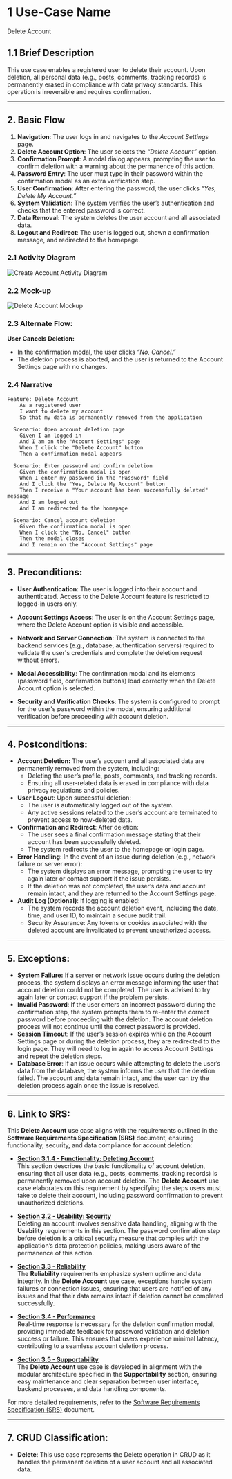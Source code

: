 # 1 Use-Case Name
Delete Account

## 1.1 Brief Description

This use case enables a registered user to delete their account. Upon deletion, all personal data (e.g., posts, comments, 
tracking records) is permanently erased in compliance with data privacy standards. This operation is irreversible and 
requires confirmation.

---

## 2. Basic Flow

1. **Navigation**: The user logs in and navigates to the _Account Settings_ page.
2. **Delete Account Option**: The user selects the _“Delete Account”_ option.
3. **Confirmation Prompt**: A modal dialog appears, prompting the user to confirm deletion with a warning about the 
permanence of this action.
4. **Password Entry**: The user must type in their password within the confirmation modal as an extra verification step.
5. **User Confirmation**: After entering the password, the user clicks _“Yes, Delete My Account.”_
6. **System Validation**: The system verifies the user’s authentication and checks that the entered password is correct.
7. **Data Removal**: The system deletes the user account and all associated data.
8. **Logout and Redirect**: The user is logged out, shown a confirmation message, and redirected to the homepage.

### 2.1 Activity Diagram
![Create Account Activity Diagram](docs/UCDeleteAccount.drawio.svg)

### 2.2 Mock-up
![Delete Account Mockup](Assets/DeletingAccount.png)

### 2.3 Alternate Flow:

**User Cancels Deletion:**
* In the confirmation modal, the user clicks _“No, Cancel.”_
* The deletion process is aborted, and the user is returned to the Account Settings page with no changes.

### 2.4 Narrative
```gherkin
Feature: Delete Account
    As a registered user
    I want to delete my account
    So that my data is permanently removed from the application
  
  Scenario: Open account deletion page
    Given I am logged in
    And I am on the "Account Settings" page
    When I click the "Delete Account" button
    Then a confirmation modal appears

  Scenario: Enter password and confirm deletion
    Given the confirmation modal is open
    When I enter my password in the "Password" field
    And I click the "Yes, Delete My Account" button
    Then I receive a "Your account has been successfully deleted" message
    And I am logged out
    And I am redirected to the homepage

  Scenario: Cancel account deletion
    Given the confirmation modal is open
    When I click the "No, Cancel" button
    Then the modal closes
    And I remain on the "Account Settings" page
```

---

## 3. Preconditions:

* **User Authentication**: The user is logged into their account and authenticated. Access to the Delete Account feature 
is restricted to logged-in users only.

* **Account Settings Access**: The user is on the Account Settings page, where the Delete Account option is visible and accessible.

* **Network and Server Connection**: The system is connected to the backend services (e.g., database, authentication servers) 
required to validate the user's credentials and complete the deletion request without errors.

* **Modal Accessibility**: The confirmation modal and its elements (password field, confirmation buttons) load correctly 
when the Delete Account option is selected.

* **Security and Verification Checks**: The system is configured to prompt for the user's password within the modal, ensuring 
additional verification before proceeding with account deletion.

---

## 4. Postconditions:

* **Account Deletion:** The user’s account and all associated data are permanently removed from the system, including:
  * Deleting the user’s profile, posts, comments, and tracking records.
  * Ensuring all user-related data is erased in compliance with data privacy regulations and policies.
* **User Logout**: Upon successful deletion:
  * The user is automatically logged out of the system.
  * Any active sessions related to the user’s account are terminated to prevent access to now-deleted data.
* **Confirmation and Redirect**: After deletion:
  * The user sees a final confirmation message stating that their account has been successfully deleted.
  * The system redirects the user to the homepage or login page.
* **Error Handling**: In the event of an issue during deletion (e.g., network failure or server error):
  * The system displays an error message, prompting the user to try again later or contact support if the issue persists.
  * If the deletion was not completed, the user’s data and account remain intact, and they are returned to the Account Settings page.
* **Audit Log (Optional)**: If logging is enabled:
  * The system records the account deletion event, including the date, time, and user ID, to maintain a secure audit trail.
  * Security Assurance: Any tokens or cookies associated with the deleted account are invalidated to prevent unauthorized access.

---

## 5. Exceptions:

* **System Failure:** If a server or network issue occurs during the deletion process, the system displays an error message 
informing the user that account deletion could not be completed. The user is advised to try again later or contact support 
if the problem persists.
* **Invalid Password**: If the user enters an incorrect password during the confirmation step, the system prompts them 
to re-enter the correct password before proceeding with the deletion. The account deletion process will not continue 
until the correct password is provided.
* **Session Timeout**: If the user’s session expires while on the Account Settings page or during the deletion process, 
they are redirected to the login page. They will need to log in again to access Account Settings and repeat the deletion steps.
* **Database Error**: If an issue occurs while attempting to delete the user’s data from the database, the system informs 
the user that the deletion failed. The account and data remain intact, and the user can try the deletion process again 
once the issue is resolved.

---

## 6. Link to SRS:

This **Delete Account** use case aligns with the requirements outlined in the **Software Requirements Specification (SRS)** document, 
ensuring functionality, security, and data compliance for account deletion:

- **[Section 3.1.4 - Functionality: Deleting Account](SRS.md#314-delete-account)**  
   This section describes the basic functionality of account deletion, ensuring that all user data (e.g., posts, comments, tracking records) is permanently removed upon account deletion. The **Delete Account** use case elaborates on this requirement by specifying the steps users must take to delete their account, including password confirmation to prevent unauthorized deletions.

- **[Section 3.2 - Usability: Security](SRS.md#32-usability)**  
   Deleting an account involves sensitive data handling, aligning with the **Usability** requirements in this section. The password confirmation step before deletion is a critical security measure that complies with the application’s data protection policies, making users aware of the permanence of this action.

- **[Section 3.3 - Reliability](SRS.md#33-reliability)**  
   The **Reliability** requirements emphasize system uptime and data integrity. In the **Delete Account** use case, exceptions handle system failures or connection issues, ensuring that users are notified of any issues and that their data remains intact if deletion cannot be completed successfully.

- **[Section 3.4 - Performance](SRS.md#34-performance)**  
   Real-time response is necessary for the deletion confirmation modal, providing immediate feedback for password validation and deletion success or failure. This ensures that users experience minimal latency, contributing to a seamless account deletion process.

- **[Section 3.5 - Supportability](SRS.md#35-supportability)**  
   The **Delete Account** use case is developed in alignment with the modular architecture specified in the **Supportability** section, ensuring easy maintenance and clear separation between user interface, backend processes, and data handling components.

For more detailed requirements, refer to the [Software Requirements Specification (SRS)](SRS.md) document.

---

## 7. CRUD Classification:
* **Delete**: This use case represents the Delete operation in CRUD as it handles the permanent deletion of a user account 
and all associated data.
